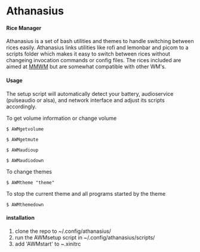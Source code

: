 # Athanasius
#### Rice Manager

Athanasius is a set of bash utilities and themes to handle switching between rices easily. Athanasius links utilities like rofi and lemonbar and picom to a scripts folder which makes it easy to switch between rices without changeing invocation commands or config files. The rices included are aimed at [MMWM](https://github.com/kaugm/mmwm) but are somewhat compatible with other WM's.

#### Usage
The setup script will automatically detect your battery, audioservice (pulseaudio or alsa), and network interface and adjust its scripts accordingly.

To get volume information or change volume

    $ AWMgetvolume

    $ AWMgetmute

    $ AWMaudioup

    $ AWMaudiodown

To change themes

    $ AWMtheme "theme"

To stop the current theme and all programs started by the theme

    $ AWMthemedown

#### installation
1. clone the repo to ~/.config/athanasius/
2. run the AWMsetup script in ~/.config/athanasius/scripts/
3. add 'AWMstart' to ~.xinitrc